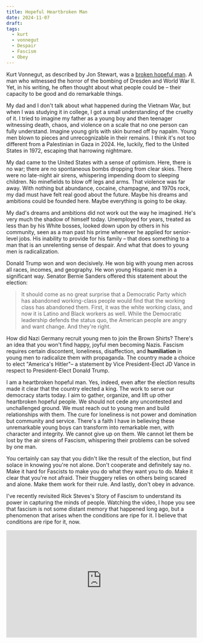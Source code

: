 ```yaml
---
title: Hopeful Heartbroken Man
date: 2024-11-07
draft: 
tags:
  - kurt
  - vonnegut
  - Despair
  - Fascism
  - Obey
---
```

Kurt Vonnegut, as described by Jon Stewart, was a [broken hopeful man](https://overcast.fm/+BLShPpD2Lo/1:05:15). A man who witnessed the horror of the bombing of Dresden and World War II. Yet, in his writing, he often thought about what people could be – their capacity to be good and do remarkable things.

My dad and I don't talk about what happened during the Vietnam War, but when I was studying it in college, I got a small understanding of the cruelty of it. I tried to imagine my father as a young boy and then teenager witnessing death, chaos, and violence on a scale that no one person can fully understand. Imagine young girls with skin burned off by napalm. Young men blown to pieces and unrecognizable in their remains. I think it's not too different from a Palestinian in Gaza in 2024. He, luckily, fled to the United States in 1972, escaping that harrowing nightmare.

My dad came to the United States with a sense of optimism. Here, there is no war; there are no spontaneous bombs dropping from clear skies. There were no late-night air sirens, whispering impending doom to sleeping children. No minefields to blow off legs and arms. That violence was far away. With nothing but abundance, cocaine, champagne, and 1970s rock, my dad must have felt real good about the future. Maybe his dreams and ambitions could be founded here. Maybe everything is going to be okay.

My dad's dreams and ambitions did not work out the way he imagined. He's very much the shadow of himself today. Unemployed for years, treated as less than by his White bosses, looked down upon by others in his community, seen as a man past his prime whenever he applied for senior-level jobs. His inability to provide for his family – that does something to a man that is an unrelenting sense of despair. And what that does to young men is radicalization.

Donald Trump won and won decisively. He won big with young men across all races, incomes, and geography. He won young Hispanic men in a significant way. Senator Bernie Sanders offered this statement about the election:

>It should come as no great surprise that a Democratic Party which has abandoned working-class people would find that the working class has abandoned them. First, it was the white working class, and now it is Latino and Black workers as well. While the Democratic leadership defends the status quo, the American people are angry and want change. And they're right.

How did Nazi Germany recruit young men to join the Brown Shirts? There's an idea that you won't find happy, joyful men becoming Nazis. Fascism requires certain discontent, loneliness, disaffection, and **humiliation** in young men to radicalize them with propaganda. The country made a choice to elect "America's Hitler"– a statement by Vice President-Elect JD Vance in respect to President-Elect Donald Trump.

I am a heartbroken hopeful man. Yes, indeed, even after the election results made it clear that the country elected a king. The work to serve our democracy starts today. I aim to gather, organize, and lift up other heartbroken hopeful people. We should not cede any uncontested and unchallenged ground. We must reach out to young men and build relationships with them. The cure for loneliness is not power and domination but community and service. There's a faith I have in believing these unremarkable young boys can transform into remarkable men, with character and integrity. We cannot give up on them. We cannot let them be lost by the air sirens of Fascism, whispering their problems can be solved by one man.

You certainly can say that you didn't like the result of the election, but find solace in knowing you're not alone. Don't cooperate and definitely say no. Make it hard for Fascists to make you do what they want you to do. Make it clear that you're not afraid. Their thuggery relies on others being scared and alone. Make them work for their rule. And lastly, don't obey in advance.

I've recently revisited Rick Steves's Story of Fascism to understand its power in capturing the minds of people.  Watching the video, I hope you see that fascism is not some distant memory that happened long ago, but a phenomenon that arises when the conditions are ripe for it. I believe that conditions are ripe for it, now.

<style>.embed-container { position: relative; padding-bottom: 56.25%; height: 0; overflow: hidden; max-width: 100%; } .embed-container iframe, .embed-container object, .embed-container embed { position: absolute; top: 0; left: 0; width: 100%; height: 100%; }</style><div class='embed-container'>
<iframe  src="https://www.youtube-nocookie.com/embed/JU1IVW6uqM0?si=k9p30MFLoGPd4RlF" title="YouTube video player" frameborder="0" allow="accelerometer; autoplay; clipboard-write; encrypted-media; gyroscope; picture-in-picture; web-share" referrerpolicy="strict-origin-when-cross-origin" allowfullscreen></iframe></div>